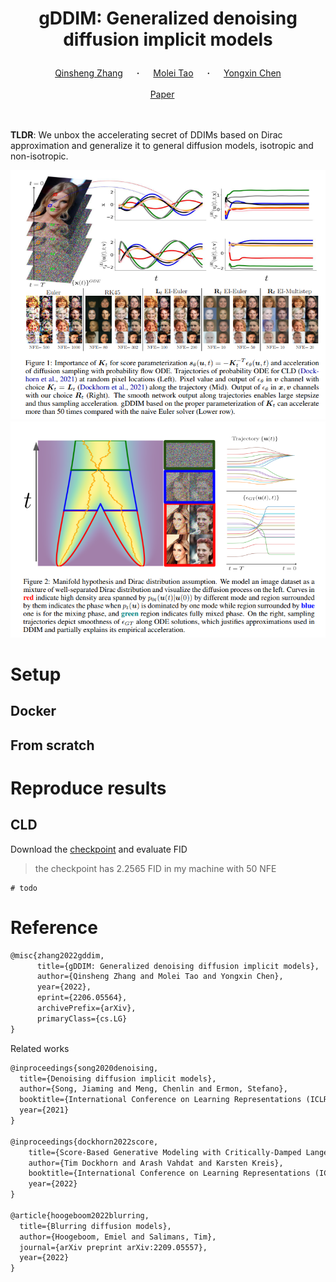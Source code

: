 
# <p align="center">gDDIM: Generalized denoising diffusion implicit models</p>

<div align="center">
  <a href="https://qsh-zh.github.io/" target="_blank">Qinsheng&nbsp;Zhang</a> &emsp; <b>&middot;</b> &emsp;
  <a href="https://mtao8.math.gatech.edu/" target="_blank">Molei&nbsp;Tao</a> &emsp; <b>&middot;</b> &emsp;
  <a href="https://yongxin.ae.gatech.edu/" target="_blank">Yongxin&nbsp;Chen</a>
  <br> <br>
  <a href="https://arxiv.org/abs/2206.05564" target="_blank">Paper</a> &emsp;
</div>
<br><br>

**TLDR**: We unbox the accelerating secret of DDIMs based on Dirac approximation and generalize it to general diffusion models, isotropic and non-isotropic. 

<!-- When applied to the critically-damped Langevin diffusion model, it achieves an FID score of 2.26 on CIFAR10 with 50 steps. -->

![gDDIM](assets/fig1.png) 
![dirac](assets/fig2.png)

# Setup

## Docker

## From scratch

# Reproduce results

## CLD

Download the [checkpoint]() and evaluate FID
> the checkpoint has 2.2565 FID in my machine with 50 NFE

```shell
# todo
```

# Reference

```tex
@misc{zhang2022gddim,
      title={gDDIM: Generalized denoising diffusion implicit models}, 
      author={Qinsheng Zhang and Molei Tao and Yongxin Chen},
      year={2022},
      eprint={2206.05564},
      archivePrefix={arXiv},
      primaryClass={cs.LG}
}
```

Related works

```tex
@inproceedings{song2020denoising,
  title={Denoising diffusion implicit models},
  author={Song, Jiaming and Meng, Chenlin and Ermon, Stefano},
  booktitle={International Conference on Learning Representations (ICLR)},
  year={2021}
}

@inproceedings{dockhorn2022score,
    title={Score-Based Generative Modeling with Critically-Damped Langevin Diffusion},
    author={Tim Dockhorn and Arash Vahdat and Karsten Kreis},
    booktitle={International Conference on Learning Representations (ICLR)},
    year={2022}
}

@article{hoogeboom2022blurring,
  title={Blurring diffusion models},
  author={Hoogeboom, Emiel and Salimans, Tim},
  journal={arXiv preprint arXiv:2209.05557},
  year={2022}
}
```
